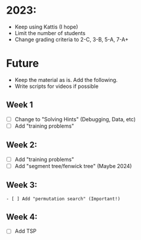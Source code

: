 # 2023:
- Keep using Kattis (I hope)
- Limit the number of students
- Change grading criteria to 2-C, 3-B, 5-A, 7-A+

# Future
- Keep the material as is. Add the following.
- Write scripts for videos if possible

## Week 1
- [ ] Change to "Solving Hints" (Debugging, Data, etc)
- [ ] Add "training problems"

## Week 2:
- [ ] Add "training problems"
- [ ] Add "segment tree/fenwick tree" (Maybe 2024)

## Week 3:
	- [ ] Add "permutation search" (Important!)

## Week 4:
- [ ] Add TSP
